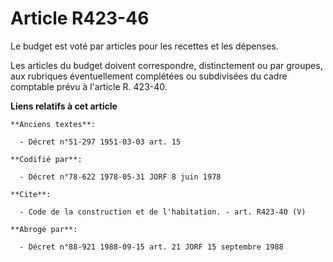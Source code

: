 # Article R423-46

Le budget est voté par articles pour les recettes et les dépenses.

Les articles du budget doivent correspondre, distinctement ou par groupes, aux rubriques éventuellement complétées ou
subdivisées du cadre comptable prévu à l'article R. 423-40.

**Liens relatifs à cet article**

	**Anciens textes**:

	  - Décret n°51-297 1951-03-03 art. 15

	**Codifié par**:

	  - Décret n°78-622 1978-05-31 JORF 8 juin 1978

	**Cite**:

	  - Code de la construction et de l'habitation. - art. R423-40 (V)

	**Abrogé par**:

	  - Décret n°88-921 1988-09-15 art. 21 JORF 15 septembre 1988
